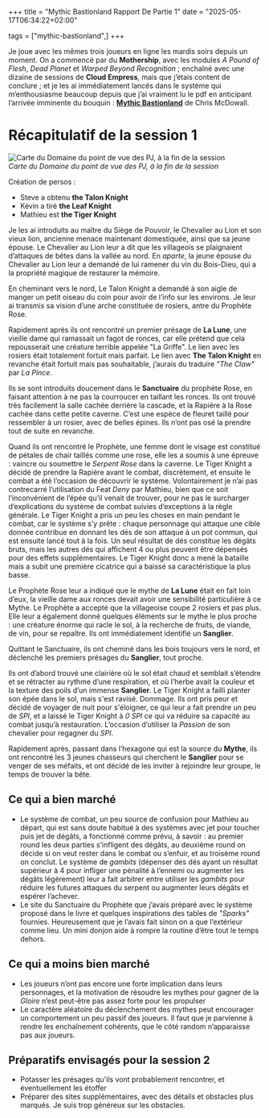 +++
title = "Mythic Bastionland Rapport De Partie 1"
date = "2025-05-17T06:34:22+02:00"

tags = ["mythic-bastionland",]
+++

Je joue avec les mêmes trois joueurs en ligne les mardis soirs depuis un moment. On a commencé par du **Mothership**, avec les modules *A Pound of Flesh*, *Dead Planet* et *Warped Beyond Recognition* ; enchaîné avec une dizaine de sessions de **Cloud Empress**, mais que j’étais content de conclure ; et je les ai immédiatement lancés dans le système qui m’enthousiasme beaucoup depuis que j’ai vraiment lu le pdf en anticipant l’arrivée imminente du bouquin : **[Mythic Bastionland](https://chrismcdee.itch.io/mythic-bastionland)** de Chris McDowall.

# Récapitulatif de la session 1

![Carte du Domaine du point de vue des PJ, à la fin de la session](/images/mythic-bastionland/map_session_1.png)  
*Carte du Domaine du point de vue des PJ, à la fin de la session*

Création de persos :

- Steve a obtenu **the Talon Knight**
- Kévin a tiré **the Leaf Knight**
- Mathieu est **the Tiger Knight**

Je les ai introduits au maître du Siège de Pouvoir, le Chevalier au Lion et son vieux lion, ancienne menace maintenant domestiquée, ainsi que sa jeune épouse. Le Chevalier au Lion leur a dit que les villageois se plaignaient d’attaques de bêtes dans la vallée au nord. En *aparte*, la jeune épouse du Chevalier au Lion leur a demandé de lui ramener du vin du Bois-Dieu, qui a la propriété magique de restaurer la mémoire.

En cheminant vers le nord, Le Talon Knight a demandé à son aigle de manger un petit oiseau du coin pour avoir de l’info sur les environs. Je leur ai transmis sa vision d’une arche constituée de rosiers, antre du Prophète Rose.

Rapidement après ils ont rencontré un premier présage de **La Lune**, une vieille dame qui ramassait un fagot de ronces, car elle prétend que cela repousserait une créature terrible appelée "La Griffe". Le lien avec les rosiers était totalement fortuit mais parfait. Le lien avec **The Talon Knight** en revanche était fortuit mais pas souhaitable, j’aurais du traduire *"The Claw"* par *La Pince*.

Ils se sont introduits doucement dans le **Sanctuaire** du prophète Rose, en faisant attention à ne pas la courroucer en taillant les ronces. Ils ont trouvé très facilement la salle cachée derrière la cascade, et la Rapière à la Rose cachée dans cette petite caverne. C’est une espèce de fleuret taillé pour ressembler à un rosier, avec de belles épines. Ils n’ont pas osé la prendre tout de suite en revanche.

Quand ils ont rencontré le Prophète, une femme dont le visage est constitué de pétales de chair taillés comme une rose, elle les a soumis à une épreuve : vaincre ou soumettre le *Serpent Rose* dans la caverne. Le Tiger Knight a décidé de prendre la Rapière avant le combat, discrètement, et ensuite le combat a été l’occasion de découvrir le système. Volontairement je n’ai pas contrecarré l’utilisation du Feat *Deny* par Mathieu, bien que ce soit l’inconvénient de l’épée qu’il venait de trouver, pour ne pas le surcharger d’explications du système de combat suivies d’exceptions à la règle générale. Le Tiger Knight a pris un peu les choses en main pendant le combat, car le système s’y prête : chaque personnage qui attaque une cible donnée contribue en donnant les dés de son attaque à un pot commun, qui est ensuite lancé tout à la fois. Un seul résultat de dés constitue les dégâts bruts, mais les autres dés qui affichent 4 ou plus peuvent être dépensés pour des effets supplémentaires. Le Tiger Knight donc a mené la bataille mais a subit une première cicatrice qui a baissé sa caractéristique la plus basse.

Le Prophète Rose leur a indiqué que le mythe de **La Lune** était en fait loin d’eux, la vieille dame aux ronces devait avoir une sensibilité particulière à ce Mythe. Le Prophète a accepté que la villageoise coupe 2 rosiers et pas plus. Elle leur a également donné quelques éléments sur le mythe le plus proche : une créature énorme qui racle le sol, à la recherche de fruits, de viande, de vin, pour se repaître. Ils ont immédiatement identifié un **Sanglier**.

Quittant le Sanctuaire, ils ont cheminé dans les bois toujours vers le nord, et déclenché les premiers présages du **Sanglier**, tout proche.

Ils ont d’abord trouvé une clairière où le sol était chaud et semblait s’étendre et se rétracter au rythme d’une respiration, et où l’herbe avait la couleur et la texture des poils d’un immense **Sanglier**. Le Tiger Knight a failli planter son épée dans le sol, mais s'est ravisé. Dommage. Ils ont pris peur et décidé de voyager de nuit pour s'éloigner, ce qui leur a fait prendre un peu de *SPI*, et a laissé le Tiger Knight à *0 SPI* ce qui va réduire sa capacité au combat jusqu’à restauration. L’occasion d’utiliser la *Passion* de son chevalier pour regagner du *SPI*.

Rapidement après, passant dans l’hexagone qui est la source du **Mythe**, ils ont rencontré les 3 jeunes chasseurs qui cherchent le **Sanglier** pour se venger de ses méfaits, et ont décidé de les inviter à rejoindre leur groupe, le temps de trouver la bête.

## Ce qui a bien marché

- Le système de combat, un peu source de confusion pour Mathieu au départ, qui est sans doute habitué à des systèmes avec jet pour toucher puis jet de dégâts, a fonctionné comme prévu, à savoir : au premier round les deux parties s’infligent des dégâts, au deuxième round on décide si on veut rester dans le combat ou s’enfuir, et au troisème round on conclut. Le système de *gambits* (dépenser des dés ayant un résultat supérieur à 4 pour infliger une pénalité à l’ennemi ou augmenter les dégâts légèrement) leur a fait arbitrer entre utiliser les *gambits* pour réduire les futures attaques du serpent ou augmenter leurs dégâts et espérer l’achever.
- Le site du Sanctuaire du Prophète que j’avais préparé avec le système proposé dans le livre et quelques inspirations des tables de *"Sparks"* fournies. Heureusement que je l’avais fait sinon on a que l’extérieur comme lieu. Un mini donjon aide à rompre la routine d’être tout le temps dehors.

## Ce qui a moins bien marché

- Les joueurs n’ont pas encore une forte implication dans leurs personnages, et la motivation de résoudre les mythes pour gagner de la *Gloire* n’est peut-être pas assez forte pour les propulser
- Le caractère aléatoire du déclenchement des mythes peut encourager un comportement un peu passif des joueurs. Il faut que je parvienne à rendre les enchaînement cohérents, que le côté random n’apparaisse pas aux joueurs.

## Préparatifs envisagés pour la session 2

- Potasser les présages qu'ils vont probablement rencontrer, et éventuellement les étoffer
- Préparer des sites supplémentaires, avec des détails et obstacles plus marqués. Je suis trop généreux sur les obstacles.
